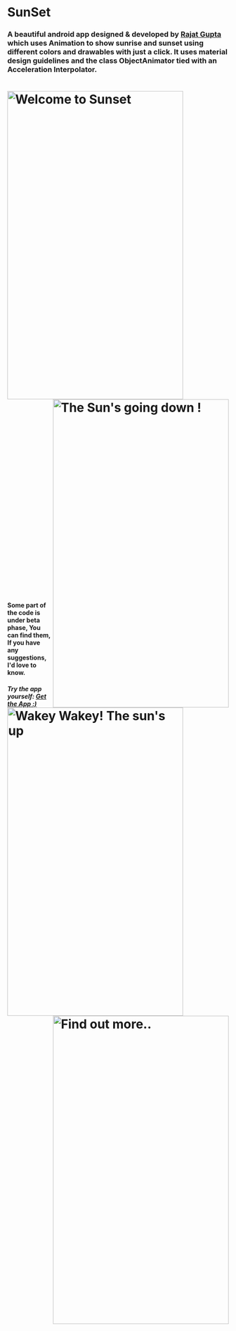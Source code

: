 # SunSet
### A beautiful android app designed & developed by <a href="https://github.com/rajatpunkstaa">Rajat Gupta</a> which uses Animation to show sunrise and sunset using different colors and drawables with just a click. It uses material design guidelines and the class ObjectAnimator tied with an Acceleration Interpolator.
<h1>
<img src="https://dl2.pushbulletusercontent.com/3t6V8qqhdE4FZSgleQ3aJlHeRafNL7aW/screener_20170202%2821_57_02%29.png" title="Welcome to Sunset" width="400" height="700" align="left"/>
<img src="https://dl2.pushbulletusercontent.com/2XWkQpVTwkdaYaT5aUrx7DVoCtEThZjV/screener_20170202%2821_56_39%29.png" title="The Sun's going down !" width="400" height="700" align="right"/>
</h1>

<h1>
<img src="https://dl2.pushbulletusercontent.com/fzotwl6TWTCm6YhyW6qEI4N9r5mWU93U/screener_20170202%2821_55_12%29.png" title="Wakey Wakey! The sun's up" width="400" height="700" align="left"/>
<br><br><img src="https://dl2.pushbulletusercontent.com/x9qlWFXOfxMg8nEzhSYa1cLW23CRMLmz/screener_20170202%2821_55_33%29.png" width="400" title="Find out more.. " height="700" align="right"/>
</h1>

<h1>
<h4><br><br><br><br><br><br><br><br><br><br><br><br><br><br><br><br><br><br><br><br><br><br><br><br><br><br><br><br><br><br><br><br><br><br><br><br><br><br><br><br><br><br><br><br><br><br><br><br><br><br><br><br><br><br><br><br><br><br><br><br><br>Some part of the code is under beta phase, You can find them, If you have any suggestions, I'd love to know.</h4>
 <h5>Try the app yourself: <a href="https://drive.google.com/open?id=0B32WTA8Ky1aSU1NqYU9vdldZdW8"> Get the App :)</a> </h5>

</h1>
